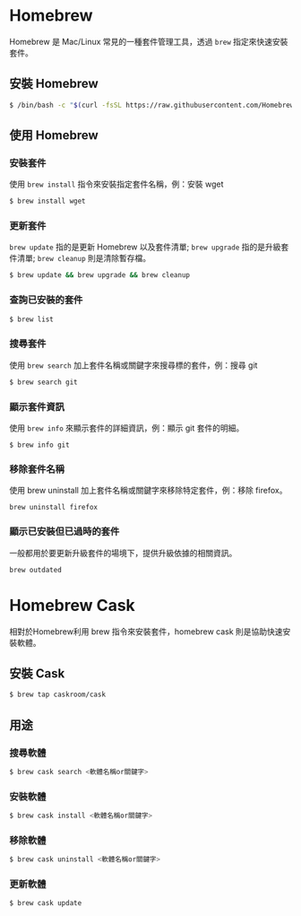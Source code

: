 # Homebrew

Homebrew 是 Mac/Linux 常見的一種套件管理工具，透過 `brew` 指定來快速安裝套件。

## 安裝 Homebrew

```bash
$ /bin/bash -c "$(curl -fsSL https://raw.githubusercontent.com/Homebrew/install/master/install.sh)"
```

## 使用 Homebrew

### 安裝套件

使用 `brew install` 指令來安裝指定套件名稱，例：安裝 wget

```bash
$ brew install wget
```

### 更新套件

`brew update` 指的是更新 Homebrew 以及套件清單; `brew upgrade` 指的是升級套件清單; `brew cleanup` 則是清除暫存檔。

```bash
$ brew update && brew upgrade && brew cleanup
```

### 查詢已安裝的套件

```bash
$ brew list
```

### 搜尋套件

使用 `brew search` 加上套件名稱或關鍵字來搜尋標的套件，例：搜尋 git

```bash
$ brew search git
```

### 顯示套件資訊

使用 `brew info` 來顯示套件的詳細資訊，例：顯示 git 套件的明細。

```
$ brew info git
```

### 移除套件名稱

使用 brew uninstall 加上套件名稱或關鍵字來移除特定套件，例：移除 firefox。

```
brew uninstall firefox
```

### 顯示已安裝但已過時的套件

一般都用於要更新升級套件的場境下，提供升級依據的相關資訊。

```
brew outdated
```

# Homebrew Cask

相對於Homebrew利用 brew 指令來安裝套件，homebrew cask 則是協助快速安裝軟體。

## 安裝 Cask

```bash
$ brew tap caskroom/cask
```

## 用途

### 搜尋軟體

```bash
$ brew cask search <軟體名稱or關鍵字>
```

### 安裝軟體

```bash
$ brew cask install <軟體名稱or關鍵字>
```

### 移除軟體

```bash
$ brew cask uninstall <軟體名稱or關鍵字>
```

### 更新軟體

```bash
$ brew cask update
```

